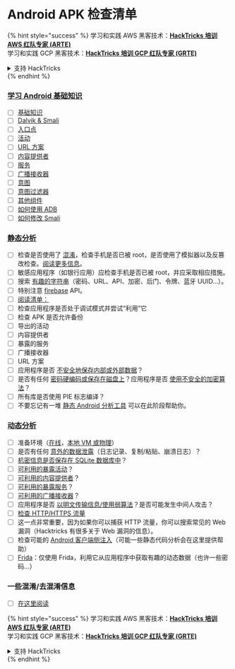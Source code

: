 # Android APK 检查清单

{% hint style="success" %}
学习和实践 AWS 黑客技术：<img src="/.gitbook/assets/arte.png" alt="" data-size="line">[**HackTricks 培训 AWS 红队专家 (ARTE)**](https://training.hacktricks.xyz/courses/arte)<img src="/.gitbook/assets/arte.png" alt="" data-size="line">\
学习和实践 GCP 黑客技术：<img src="/.gitbook/assets/grte.png" alt="" data-size="line">[**HackTricks 培训 GCP 红队专家 (GRTE)**<img src="/.gitbook/assets/grte.png" alt="" data-size="line">](https://training.hacktricks.xyz/courses/grte)

<details>

<summary>支持 HackTricks</summary>

* 查看 [**订阅计划**](https://github.com/sponsors/carlospolop)!
* **加入** 💬 [**Discord 群组**](https://discord.gg/hRep4RUj7f) 或 [**Telegram 群组**](https://t.me/peass) 或 **在** **Twitter** 🐦 [**@hacktricks\_live**](https://twitter.com/hacktricks\_live)**上关注我们。**
* **通过向** [**HackTricks**](https://github.com/carlospolop/hacktricks) 和 [**HackTricks Cloud**](https://github.com/carlospolop/hacktricks-cloud) GitHub 仓库提交 PR 来分享黑客技巧。

</details>
{% endhint %}

### [学习 Android 基础知识](android-app-pentesting/#2-android-application-fundamentals)

* [ ] [基础知识](android-app-pentesting/#fundamentals-review)
* [ ] [Dalvik & Smali](android-app-pentesting/#dalvik--smali)
* [ ] [入口点](android-app-pentesting/#application-entry-points)
* [ ] [活动](android-app-pentesting/#launcher-activity)
* [ ] [URL 方案](android-app-pentesting/#url-schemes)
* [ ] [内容提供者](android-app-pentesting/#services)
* [ ] [服务](android-app-pentesting/#services-1)
* [ ] [广播接收器](android-app-pentesting/#broadcast-receivers)
* [ ] [意图](android-app-pentesting/#intents)
* [ ] [意图过滤器](android-app-pentesting/#intent-filter)
* [ ] [其他组件](android-app-pentesting/#other-app-components)
* [ ] [如何使用 ADB](android-app-pentesting/#adb-android-debug-bridge)
* [ ] [如何修改 Smali](android-app-pentesting/#smali)

### [静态分析](android-app-pentesting/#static-analysis)

* [ ] 检查是否使用了 [混淆](android-checklist.md#some-obfuscation-deobfuscation-information)，检查手机是否已被 root，是否使用了模拟器以及反篡改检查。[阅读更多信息](android-app-pentesting/#other-checks)。
* [ ] 敏感应用程序（如银行应用）应检查手机是否已被 root，并应采取相应措施。
* [ ] 搜索 [有趣的字符串](android-app-pentesting/#looking-for-interesting-info)（密码、URL、API、加密、后门、令牌、蓝牙 UUID...）。
* [ ] 特别注意 [firebase](android-app-pentesting/#firebase) API。
* [ ] [阅读清单：](android-app-pentesting/#basic-understanding-of-the-application-manifest-xml)
* [ ] 检查应用程序是否处于调试模式并尝试“利用”它
* [ ] 检查 APK 是否允许备份
* [ ] 导出的活动
* [ ] 内容提供者
* [ ] 暴露的服务
* [ ] 广播接收器
* [ ] URL 方案
* [ ] 应用程序是否 [不安全地保存内部或外部数据](android-app-pentesting/#insecure-data-storage)？
* [ ] 是否有任何 [密码硬编码或保存在磁盘上](android-app-pentesting/#poorkeymanagementprocesses)？应用程序是否 [使用不安全的加密算法](android-app-pentesting/#useofinsecureandordeprecatedalgorithms)？
* [ ] 所有库是否使用 PIE 标志编译？
* [ ] 不要忘记有一堆 [静态 Android 分析工具](android-app-pentesting/#automatic-analysis) 可以在此阶段帮助你。

### [动态分析](android-app-pentesting/#dynamic-analysis)

* [ ] 准备环境（[在线](android-app-pentesting/#online-dynamic-analysis)，[本地 VM 或物理](android-app-pentesting/#local-dynamic-analysis)）
* [ ] 是否有任何 [意外的数据泄露](android-app-pentesting/#unintended-data-leakage)（日志记录、复制/粘贴、崩溃日志）？
* [ ] [机密信息是否保存在 SQLite 数据库中](android-app-pentesting/#sqlite-dbs)？
* [ ] [可利用的暴露活动](android-app-pentesting/#exploiting-exported-activities-authorisation-bypass)？
* [ ] [可利用的内容提供者](android-app-pentesting/#exploiting-content-providers-accessing-and-manipulating-sensitive-information)？
* [ ] [可利用的暴露服务](android-app-pentesting/#exploiting-services)？
* [ ] [可利用的广播接收器](android-app-pentesting/#exploiting-broadcast-receivers)？
* [ ] 应用程序是否 [以明文传输信息/使用弱算法](android-app-pentesting/#insufficient-transport-layer-protection)？是否可能发生中间人攻击？
* [ ] [检查 HTTP/HTTPS 流量](android-app-pentesting/#inspecting-http-traffic)
* [ ] 这一点非常重要，因为如果你可以捕获 HTTP 流量，你可以搜索常见的 Web 漏洞（Hacktricks 有很多关于 Web 漏洞的信息）。
* [ ] 检查可能的 [Android 客户端侧注入](android-app-pentesting/#android-client-side-injections-and-others)（可能一些静态代码分析会在这里提供帮助）
* [ ] [Frida](android-app-pentesting/#frida)：仅使用 Frida，利用它从应用程序中获取有趣的动态数据（也许一些密码...）

### 一些混淆/去混淆信息

* [ ] [在这里阅读](android-app-pentesting/#obfuscating-deobfuscating-code)

{% hint style="success" %}
学习和实践 AWS 黑客技术：<img src="/.gitbook/assets/arte.png" alt="" data-size="line">[**HackTricks 培训 AWS 红队专家 (ARTE)**](https://training.hacktricks.xyz/courses/arte)<img src="/.gitbook/assets/arte.png" alt="" data-size="line">\
学习和实践 GCP 黑客技术：<img src="/.gitbook/assets/grte.png" alt="" data-size="line">[**HackTricks 培训 GCP 红队专家 (GRTE)**<img src="/.gitbook/assets/grte.png" alt="" data-size="line">](https://training.hacktricks.xyz/courses/grte)

<details>

<summary>支持 HackTricks</summary>

* 查看 [**订阅计划**](https://github.com/sponsors/carlospolop)!
* **加入** 💬 [**Discord 群组**](https://discord.gg/hRep4RUj7f) 或 [**Telegram 群组**](https://t.me/peass) 或 **在** **Twitter** 🐦 [**@hacktricks\_live**](https://twitter.com/hacktricks\_live)**上关注我们。**
* **通过向** [**HackTricks**](https://github.com/carlospolop/hacktricks) 和 [**HackTricks Cloud**](https://github.com/carlospolop/hacktricks-cloud) GitHub 仓库提交 PR 来分享黑客技巧。

</details>
{% endhint %}
